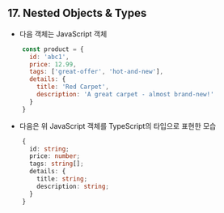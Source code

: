 
## 17. Nested Objects & Types

* 다음 객체는 JavaScript 객체

```javascript
    const product = {
      id: 'abc1',
      price: 12.99,
      tags: ['great-offer', 'hot-and-new'],
      details: {
        title: 'Red Carpet',
        description: 'A great carpet - almost brand-new!'
      }
    }
```

* 다음은 위 JavaScript 객체를 TypeScript의 타입으로 표현한 모습

```typescript
    {
      id: string;
      price: number;
      tags: string[];
      details: {
        title: string;
        description: string;
      }
    }
```